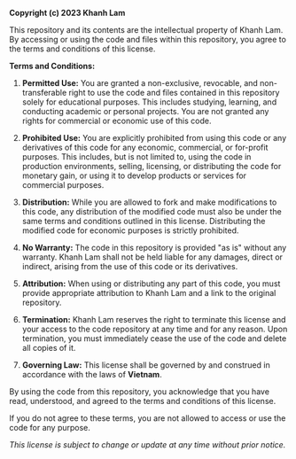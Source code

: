 **Copyright (c) 2023 Khanh Lam**

This repository and its contents are the intellectual property of Khanh Lam. By accessing or using the code and files within this repository, you agree to the terms and conditions of this license.

**Terms and Conditions:**

1. **Permitted Use:** You are granted a non-exclusive, revocable, and non-transferable right to use the code and files contained in this repository solely for educational purposes. This includes studying, learning, and conducting academic or personal projects. You are not granted any rights for commercial or economic use of this code.

2. **Prohibited Use:** You are explicitly prohibited from using this code or any derivatives of this code for any economic, commercial, or for-profit purposes. This includes, but is not limited to, using the code in production environments, selling, licensing, or distributing the code for monetary gain, or using it to develop products or services for commercial purposes.

3. **Distribution:** While you are allowed to fork and make modifications to this code, any distribution of the modified code must also be under the same terms and conditions outlined in this license. Distributing the modified code for economic purposes is strictly prohibited.

4. **No Warranty:** The code in this repository is provided "as is" without any warranty. Khanh Lam shall not be held liable for any damages, direct or indirect, arising from the use of this code or its derivatives.

5. **Attribution:** When using or distributing any part of this code, you must provide appropriate attribution to Khanh Lam and a link to the original repository.

6. **Termination:** Khanh Lam reserves the right to terminate this license and your access to the code repository at any time and for any reason. Upon termination, you must immediately cease the use of the code and delete all copies of it.

7. **Governing Law:** This license shall be governed by and construed in accordance with the laws of **Vietnam**.

By using the code from this repository, you acknowledge that you have read, understood, and agreed to the terms and conditions of this license.

If you do not agree to these terms, you are not allowed to access or use the code for any purpose.

*This license is subject to change or update at any time without prior notice.*
